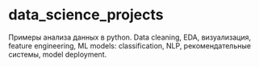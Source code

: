 # data_science_projects

Примеры анализа данных в python. Data cleaning, EDA, визуализация, feature engineering, ML models: classification, NLP, рекомендательные системы, model deployment.
